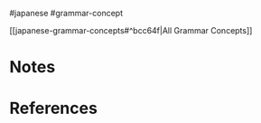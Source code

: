 #japanese #grammar-concept 

[[japanese-grammar-concepts#^bcc64f|All Grammar Concepts]]
# Notes

# References
